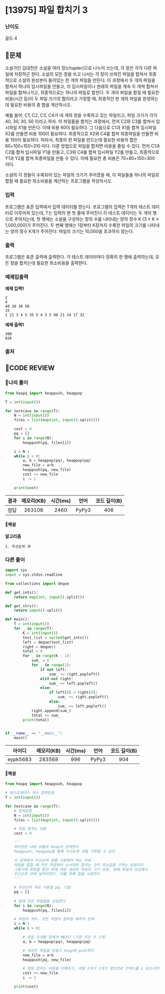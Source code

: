 # [13975] 파일 합치기 3

### **난이도**
골드 4
## **📝문제**
소설가인 김대전은 소설을 여러 장(chapter)으로 나누어 쓰는데, 각 장은 각각 다른 파일에 저장하곤 한다. 소설의 모든 장을 쓰고 나서는 각 장이 쓰여진 파일을 합쳐서 최종적으로 소설의 완성본이 들어있는 한 개의 파일을 만든다. 이 과정에서 두 개의 파일을 합쳐서 하나의 임시파일을 만들고, 이 임시파일이나 원래의 파일을 계속 두 개씩 합쳐서 파일을 합쳐나가고, 최종적으로는 하나의 파일로 합친다. 두 개의 파일을 합칠 때 필요한 비용(시간 등)이 두 파일 크기의 합이라고 가정할 때, 최종적인 한 개의 파일을 완성하는데 필요한 비용의 총 합을 계산하시오.

예를 들어, C1, C2, C3, C4가 네 개의 장을 수록하고 있는 파일이고, 파일 크기가 각각 40, 30, 30, 50 이라고 하자. 이 파일들을 합치는 과정에서, 먼저 C2와 C3를 합쳐서 임시파일 X1을 만든다. 이때 비용 60이 필요하다. 그 다음으로 C1과 X1을 합쳐 임시파일 X2를 만들면 비용 100이 필요하다. 최종적으로 X2와 C4를 합쳐 최종파일을 만들면 비용 150이 필요하다. 따라서, 최종의 한 파일을 만드는데 필요한 비용의 합은 60+100+150=310 이다. 다른 방법으로 파일을 합치면 비용을 줄일 수 있다. 먼저 C1과 C2를 합쳐 임시파일 Y1을 만들고, C3와 C4를 합쳐 임시파일 Y2를 만들고, 최종적으로 Y1과 Y2를 합쳐 최종파일을 만들 수 있다. 이때 필요한 총 비용은 70+80+150=300 이다.

소설의 각 장들이 수록되어 있는 파일의 크기가 주어졌을 때, 이 파일들을 하나의 파일로 합칠 때 필요한 최소비용을 계산하는 프로그램을 작성하시오.
### **입력**
프로그램은 표준 입력에서 입력 데이터를 받는다. 프로그램의 입력은 T개의 테스트 데이터로 이루어져 있는데, T는 입력의 맨 첫 줄에 주어진다.각 테스트 데이터는 두 개의 행으로 주어지는데, 첫 행에는 소설을 구성하는 장의 수를 나타내는 양의 정수 K (3 ≤ K ≤ 1,000,000)가 주어진다. 두 번째 행에는 1장부터 K장까지 수록한 파일의 크기를 나타내는 양의 정수 K개가 주어진다. 파일의 크기는 10,000을 초과하지 않는다.
### **출력**
프로그램은 표준 출력에 출력한다. 각 테스트 데이터마다 정확히 한 행에 출력하는데, 모든 장을 합치는데 필요한 최소비용을 출력한다.
### **예제입출력**

**예제 입력1**

```
2
4
40 30 30 50
15
1 21 3 4 5 35 5 4 3 5 98 21 14 17 32
```

**예제 출력1**

```
300
826
```

### **출처**

## **🧐CODE REVIEW**

### **🧾나의 풀이**

```python
from heapq import heappush, heappop

T = int(input())

for testcase in range(T):
    N = int(input())
    files = list(map(int, input().split()))

    cost = 0
    pq = []
    for i in range(N):
        heappush(pq, files[i])

    i = N-1
    while i > 0:
        a, b = heappop(pq), heappop(pq)
        new_file = a+b
        heappush(pq, new_file)
        cost += new_file
        i -= 1

    print(cost)
```

결과	| 메모리(KB) |	시간(ms) |	언어 |	코드 길이(B)
:----:|:-----:|:-----:|:-----:|:--------:
정답|263108|2460|PyPy3|406
#### **📝해설**

**알고리즘**
```
1. 우선순위 큐
```

### **다른 풀이**

```python
import sys
input = sys.stdin.readline

from collections import deque

def get_ints():
    return map(int, input().split())

def get_strs():
    return input().split()

def main():
    T = int(input())
    for _ in range(T):
        K = int(input())
        test_list = sorted(get_ints())
        left = deque(test_list)
        right = deque()
        total = 0
        for _ in range(K - 1):
            sum_ = 0
            for _ in range(2):
                if not left:
                    sum_ += right.popleft()
                elif not right:
                    sum_ += left.popleft()
                else:
                    if left[0] > right[0]:
                        sum_ += right.popleft()
                    else:
                        sum_ += left.popleft()
            right.append(sum_)
            total += sum_
        print(total)
        

if __name__ == "__main__":
    main()
```

아이디 | 메모리(KB) |	시간(ms) |	언어 |	코드 길이(B) 
:-----:|:-----:|:-----:|:----:|:--------:
eypk5683|283568|996|PyPy3|904
#### **📝해설**

```python
from heapq import heappush, heappop

# 테스트케이스 개수 입력받음
T = int(input())

for testcase in range(T):
    # 입력받음
    N = int(input())
    files = list(map(int, input().split()))

    # 파일 합치는 비용
    cost = 0

    '''
    파이썬은 내장 모듈로 heap이 존재한다
    heappush, heappop을 통해 우선순위 큐를 구현할 수 있다

    이 문제에서 우선순위 큐를 사용해야 하는 이유
    파일을 합칠 때 작은 파일부터 순서대로 합치는 것이 최소값을 구하는 방법이다
    그렇기에 파일을 합친 후에 새로 생성된 파일의 크기 또한, 원래 파일과 비교해서
    우선순위 큐에 넣어야한다. 이를 위해 힙을 사용한다
    '''

    # 우선순위 큐로 사용할 pq. (힙)
    pq = []
    
    # 힙에 모든 파일들을 삽입한다
    for i in range(N):
        heappush(pq, files[i])

    # 파일의 개수. 모든 파일이 합쳐질 때까지 반복
    i = N-1
    while i > 0:

        # 파일 두개를 힙에서 빼낸다 (가장 작은 수 2개)
        a, b = heappop(pq), heappop(pq)

        # 새로운 파일을 만들고 heap에 push한다
        new_file = a+b
        heappush(pq, new_file)

        # 파일 합치는 비용을 더해주고, 파일 2개가 1개가 됐으므로 인덱스를 1 감소시킨다
        cost += new_file
        i -= 1

    print(cost)
```
